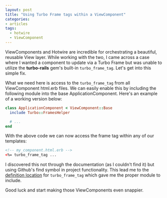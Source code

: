 ```yaml
---
layout: post
title: "Using Turbo Frame tags within a ViewComponent"
categories:
- articles
tags:
  - hotwire
  - ViewComponent
---
```


ViewComponents and Hotwire are incredible for orchestrating a beautiful, reusable View layer. While working with the two, I came across a case where I wanted a component to update via a Turbo Frame but was unable to utilize the **turbo-rails** gem's built-in `turbo_frame_tag`. Let's get into this simple fix.
<!--excerpt-->

What we need here is access to the `turbo_frame_tag` from all ViewComponent html.erb files. We can 
easily enable this by including the following module into the base ApplicationComponent. Here's
an example of a working version below:

``` ruby
class ApplicationComponent < ViewComponent::Base
  include Turbo::FramesHelper

  # ...
end
```

With the above code we can now access the frame tag within any of our templates:

``` html
<!-- my_component.html.erb -->
<%= turbo_frame_tag ...
```

I discovered this not through the documentation (as I couldn't find it) but using
Github's find symbol in project functionality. This lead me to the [definition location](https://github.com/hotwired/turbo-rails/blob/main/app/helpers/turbo/frames_helper.rb)
for `turbo_frame_tag` which gave me the proper module to include.

Good luck and start making those ViewComponents even snappier.
